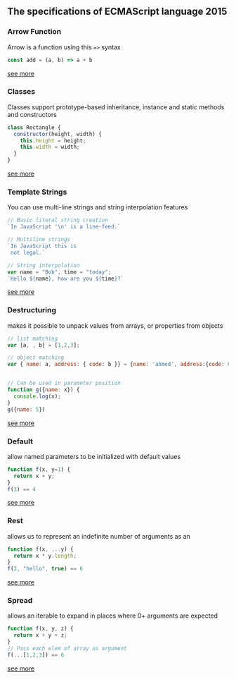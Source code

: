 ## The specifications of ECMAScript language 2015

### Arrow Function
Arrow is a function using this ```=>``` syntax
```JavaScript
const add = (a, b) => a + b

```
[see more](https://developer.mozilla.org/en-US/docs/Web/JavaScript/Reference/Functions/Arrow_functions)


### Classes
Classes support prototype-based inheritance, instance and static methods and constructors
```JavaScript
class Rectangle {
  constructor(height, width) {
    this.height = height;
    this.width = width;
  }
}
```
[see more](https://developer.mozilla.org/en-US/docs/Web/JavaScript/Reference/Classes)


### Template Strings
You can use multi-line strings and string interpolation features
```JavaScript
// Basic literal string creation
`In JavaScript '\n' is a line-feed.`

// Multiline strings
`In JavaScript this is
 not legal.`

// String interpolation
var name = "Bob", time = "today";
`Hello ${name}, how are you ${time}?`
```
[see more](https://developer.mozilla.org/en-US/docs/Web/JavaScript/Reference/Template_literals)


### Destructuring
makes it possible to unpack values from arrays, or properties from objects
```JavaScript
// list matching
var [a, , b] = [1,2,3];

// object matching
var { name: a, address: { code: b }} = {name: 'ahmed', address:{code: 6000}}


// Can be used in parameter position
function g({name: x}) {
  console.log(x);
}
g({name: 5})
```
[see more](https://developer.mozilla.org/en-US/docs/Web/JavaScript/Reference/Operators/Destructuring_assignment)

### Default
allow named parameters to be initialized with default values
```Javascript
function f(x, y=1) {
  return x + y;
}
f(3) == 4
```
[see more](https://developer.mozilla.org/en-US/docs/Web/JavaScript/Reference/Functions/Default_parameters)




### Rest
allows us to represent an indefinite number of arguments as an
```Javascript
function f(x, ...y) {
  return x * y.length;
}
f(3, "hello", true) == 6
```
[see more](https://developer.mozilla.org/en-US/docs/Web/JavaScript/Reference/Functions/rest_parameters)




###  Spread
 allows an iterable to expand in places where 0+ arguments are expected
```Javascript
function f(x, y, z) {
  return x + y + z;
}
// Pass each elem of array as argument
f(...[1,2,3]) == 6
```
[see more](https://developer.mozilla.org/en-US/docs/Web/JavaScript/Reference/Operators/Spread_syntax)


